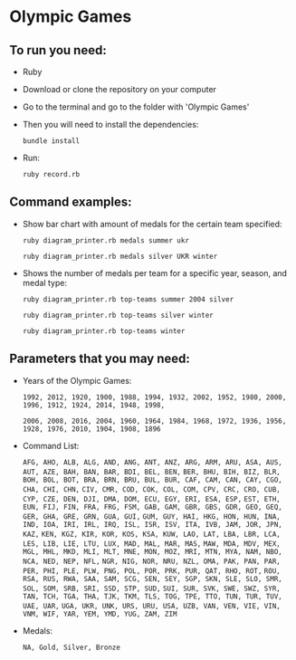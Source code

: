 Olympic Games
=============

To run you need:
---------------

* Ruby

* Download or clone the repository on your computer

* Go to the terminal and go to the folder with 'Olympic Games'

* Then you will need to install the dependencies:

  `bundle install`

* Run:

  `ruby record.rb`

Command examples:
-----------------

* Show bar chart with amount of medals for the certain team specified:

  `ruby diagram_printer.rb medals summer ukr`

  `ruby diagram_printer.rb medals silver UKR winter`

* Shows the number of medals per team for a specific year, season, and medal type:

  `ruby diagram_printer.rb top-teams summer 2004 silver`

  `ruby diagram_printer.rb top-teams silver winter`

  `ruby diagram_printer.rb top-teams winter`

Parameters that you may need:
----------------------------

* Years of the Olympic Games:

  `1992, 2012, 1920, 1900, 1988, 1994, 1932, 2002, 1952, 1980, 2000, 1996, 1912, 1924, 2014, 1948, 1998,`

  `2006, 2008, 2016, 2004, 1960, 1964, 1984, 1968, 1972, 1936, 1956, 1928, 1976, 2010, 1904, 1908, 1896`

* Command List:

  `AFG, AHO, ALB, ALG, AND, ANG, ANT, ANZ, ARG, ARM, ARU, ASA, AUS, AUT, AZE, BAH, BAN, BAR, BDI, BEL, BEN,`
  `BER, BHU, BIH, BIZ, BLR, BOH, BOL, BOT, BRA, BRN, BRU, BUL, BUR, CAF, CAM, CAN, CAY, CGO, CHA, CHI, CHN,`
  `CIV, CMR, COD, COK, COL, COM, CPV, CRC, CRO, CUB, CYP, CZE, DEN, DJI, DMA, DOM, ECU, EGY, ERI, ESA, ESP,`
  `EST, ETH, EUN, FIJ, FIN, FRA, FRG, FSM, GAB, GAM, GBR, GBS, GDR, GEO, GEQ, GER, GHA, GRE, GRN, GUA, GUI,`
  `GUM, GUY, HAI, HKG, HON, HUN, INA, IND, IOA, IRI, IRL, IRQ, ISL, ISR, ISV, ITA, IVB, JAM, JOR, JPN, KAZ,`
  `KEN, KGZ, KIR, KOR, KOS, KSA, KUW, LAO, LAT, LBA, LBR, LCA, LES, LIB, LIE, LTU, LUX, MAD, MAL, MAR, MAS,`
  `MAW, MDA, MDV, MEX, MGL, MHL, MKD, MLI, MLT, MNE, MON, MOZ, MRI, MTN, MYA, NAM, NBO, NCA, NED, NEP, NFL,`
  `NGR, NIG, NOR, NRU, NZL, OMA, PAK, PAN, PAR, PER, PHI, PLE, PLW, PNG, POL, POR, PRK, PUR, QAT, RHO, ROT,`
  `ROU, RSA, RUS, RWA, SAA, SAM, SCG, SEN, SEY, SGP, SKN, SLE, SLO, SMR, SOL, SOM, SRB, SRI, SSD, STP, SUD,`
  `SUI, SUR, SVK, SWE, SWZ, SYR, TAN, TCH, TGA, THA, TJK, TKM, TLS, TOG, TPE, TTO, TUN, TUR, TUV, UAE, UAR,`
  `UGA, UKR, UNK, URS, URU, USA, UZB, VAN, VEN, VIE, VIN, VNM, WIF, YAR, YEM, YMD, YUG, ZAM, ZIM`

* Medals:

  `NA, Gold, Silver, Bronze`
